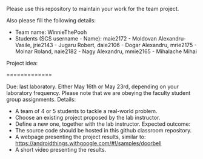 Please use this repository to maintain your work for the team project.

Also please fill the following details:

- Team name: WinnieThePooh
- Students (SCS username - Name): maie2172 - Moldovan Alexandru-Vasile, jrie2143 - Jugaru Robert, daie2106 - Dogar Alexandru, mrie2175 - Molnar Roland, naie2182 - Nagy Alexandru, mmie2165 - Mihalache Mihai

Project idea:

=============

Due: last laboratory.
	Either May 16th or May 23rd, depending on your laboratory frequency.
	Please note that we are obeying the faculty student group assignments.
Details:
- A team of 4 or 5 students to tackle a real-world problem.
- Choose an existing project proposed by the lab instructor.
- Define a new one, together with the lab instructor.
Expected outcome:
- The source code should be hosted in this github classroom repository.
- A webpage presenting the project results, similar to:
	https://androidthings.withgoogle.com/#!/samples/doorbell
- A short video presenting the results.


